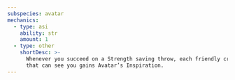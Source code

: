 ```yaml
---
subspecies: avatar
mechanics:
  - type: asi
    ability: str
    amount: 1
  - type: other
    shortDesc: >-
      Whenever you succeed on a Strength saving throw, each friendly creature, except you, within <me-distance length="60" />
      that can see you gains Avatar’s Inspiration.
---
```

